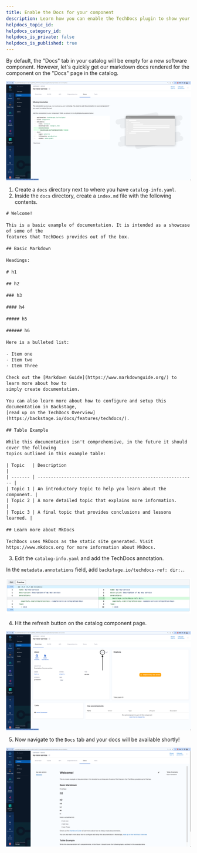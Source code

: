 ```yaml
---
title: Enable the Docs for your component
description: Learn how you can enable the TechDocs plugin to show your markdown docs under the "Docs" tab on the catalog page
helpdocs_topic_id:
helpdocs_category_id:
helpdocs_is_private: false
helpdocs_is_published: true
---
```


By default, the "Docs" tab in your catalog will be empty for a new software component. However, let's quickly get our markdown docs rendered for the component on the "Docs" page in the catalog.

![](static/docs-empty.png)

1. Create a `docs` directory next to where you have `catalog-info.yaml`.
2. Inside the `docs` directory, create a `index.md` file with the following contents.

```
# Welcome!

This is a basic example of documentation. It is intended as a showcase of some of the
features that TechDocs provides out of the box.

## Basic Markdown

Headings:

# h1

## h2

### h3

#### h4

##### h5

###### h6

Here is a bulleted list:

- Item one
- Item two
- Item Three

Check out the [Markdown Guide](https://www.markdownguide.org/) to learn more about how to
simply create documentation.

You can also learn more about how to configure and setup this documentation in Backstage,
[read up on the TechDocs Overview](https://backstage.io/docs/features/techdocs/).

## Table Example

While this documentation isn't comprehensive, in the future it should cover the following
topics outlined in this example table:

| Topic   | Description                                                  |
| ------- | ------------------------------------------------------------ |
| Topic 1 | An introductory topic to help you learn about the component. |
| Topic 2 | A more detailed topic that explains more information.        |
| Topic 3 | A final topic that provides conclusions and lessons learned. |

## Learn more about MkDocs

TechDocs uses MkDocs as the static site generated. Visit https://www.mkdocs.org for more information about MkDocs.
```

3. Edit the `catalog-info.yaml` and add the TechDocs annotation.

In the `metadata.annotations` field, add `backstage.io/techdocs-ref: dir:.`.

![](static/techdocs-ref.png)

4. Hit the refresh button on the catalog component page.

![](static/refresh-button.png)

5. Now navigate to the `Docs` tab and your docs will be available shortly!

![](static/docs-rendered.png)
